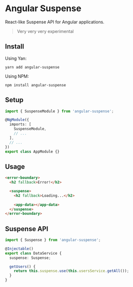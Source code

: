 # Angular Suspense

React-like Suspense API for Angular applications.

> Very very very experimental

## Install

Using Yan:

    yarn add angular-suspense

Using NPM:

    npm install angular-suspense

## Setup

```typescript
import { SuspenseModule } from 'angular-suspense';

@NgModule({
  imports: [
    SuspenseModule,
    // ...
  ],
  // ...
})
export class AppModule {}
```

## Usage

```html
<error-boundary>
  <h2 fallback>Error!</h2>

  <suspense>
    <h2 fallback>Loading...</h2>
    
    <app-data></app-data>
  </suspense>
</error-boundary>
```

## Suspense API

```typescript
import { Suspense } from 'angular-suspense';

@Injectable()
export class DataService {
  suspense: Suspense;

  getUsers() {
    return this.suspense.use(this.usersService.getAll());
  }
}
```
